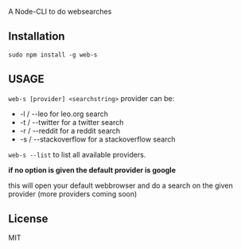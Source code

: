 A Node-CLI to do websearches

## Installation
`sudo npm install -g web-s`

## USAGE
`web-s [provider] <searchstring>`
provider can be:
* -l / --leo for leo.org search
* -t / --twitter for a twitter search
* -r / --reddit for a reddit search
* -s / --stackoverflow for a stackoverflow search

`web-s --list` to list all available providers.

__if no option is given the default provider is google__

this will open your default webbrowser and do a search on the given provider (more providers coming soon)

## License
MIT
